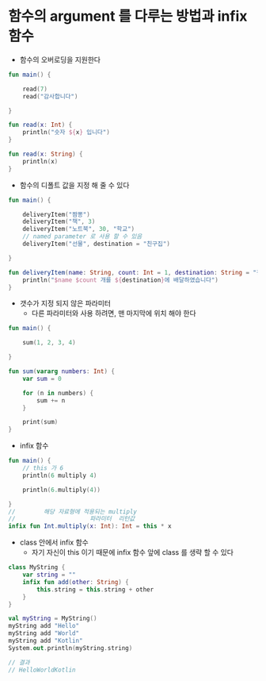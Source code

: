 # 함수의 argument 를 다루는 방법과 infix 함수

- 함수의 오버로딩을 지원한다

```kotlin
fun main() {

    read(7)
    read("감사합니다")

}

fun read(x: Int) {
    println("숫자 ${x} 입니다")
}

fun read(x: String) {
    println(x)
}
```

- 함수의 디폴트 값을 지정 해 줄 수 있다
```kotlin
fun main() {

    deliveryItem("짬뽕")
    deliveryItem("책", 3)
    deliveryItem("노트북", 30, "학교")
    // named parameter 로 사용 할 수 있음
    deliveryItem("선물", destination = "친구집")

}

fun deliveryItem(name: String, count: Int = 1, destination: String = "집") {
    println("$name $count 개를 ${destination}에 배달하였습니다")
}
```

- 갯수가 지정 되지 않은 파라미터
    - 다른 파라미터와 사용 하려면, 맨 마지막에 위치 해야 한다
```kotlin
fun main() {

    sum(1, 2, 3, 4)

}

fun sum(vararg numbers: Int) {
    var sum = 0

    for (n in numbers) {
        sum += n
    }

    print(sum)
}
```

- infix 함수
```kotlin
fun main() {
    // this 가 6
    println(6 multiply 4)

    println(6.multiply(4))

}
//        해당 자료형에 적용되는 multiply
//                     파라미터  리턴값
infix fun Int.multiply(x: Int): Int = this * x
```
- class 안에서 infix 함수
    - 자기 자신이 this 이기 때문에 infix 함수 앞에 class 를 생략 할 수 있다
```kotlin
class MyString {
    var string = ""
    infix fun add(other: String) {
        this.string = this.string + other
    }
}

val myString = MyString()
myString add "Hello"
myString add "World"
myString add "Kotlin"
System.out.println(myString.string)

// 결과
// HelloWorldKotlin
```